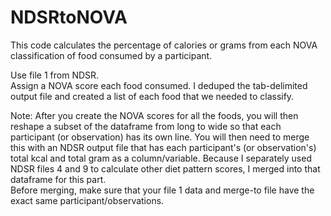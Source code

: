 # NDSRtoNOVA
This code calculates the percentage of calories or grams from each NOVA classification of food consumed by a participant. 

Use file 1 from NDSR.  
Assign a NOVA score each food consumed.  I deduped the tab-delimited output file and created a list of each food that we needed to classify.  

Note:  After you create the NOVA scores for all the foods, you will then reshape a subset of the dataframe from long to wide so that each participant (or observation) has its own line.  You will then need to merge this with an NDSR output file that has each participant's (or observation's) total kcal and total gram as a column/variable.  Because I separately used NDSR files 4 and 9 to calculate other diet pattern scores, I merged into that dataframe for this part.  
Before merging, make sure that your file 1 data and merge-to file have the exact same participant/observations.  
